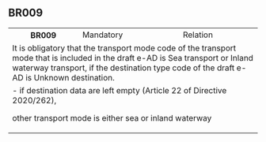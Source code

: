 ## BR009
<table>
 <tr>
  <th>
   BR009
  </th>
  <td>
   Mandatory
  </td>
  <td>
   Relation
  </td>
 </tr>
 <tr>
  <td colspan="3">
   It is obligatory that the transport mode code of the transport mode that is included in the draft e-AD is Sea transport or Inland waterway transport, if the destination type code of the draft e-AD is Unknown destination.
  </td>
 </tr>
 <tr>
  <td colspan="3">
   - if destination data are left empty (Article 22 of Directive 2020/262),


other transport mode is either sea or inland waterway
  </td>
 </tr>
</table>
